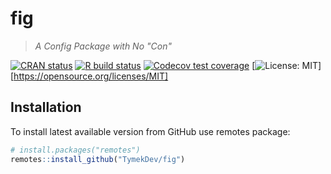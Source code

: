 # fig
> _A Config Package with No "Con"_

<!-- badges: start -->
[![CRAN status](https://www.r-pkg.org/badges/version/fig)](https://cran.r-project.org/package=fig)
[![R build status](https://github.com/TymekDev/fig/workflows/R-CMD-check/badge.svg)](https://github.com/TymekDev/fig/actions)
[![Codecov test coverage](https://codecov.io/gh/TymekDev/fig/branch/master/graph/badge.svg)](https://app.codecov.io/gh/TymekDev/fig?branch=master)
[![License: MIT](https://img.shields.io/badge/License-MIT-blue.svg)][https://opensource.org/licenses/MIT]
<!-- badges: end -->

## Installation
To install latest available version from GitHub use remotes package:
```r
# install.packages("remotes")
remotes::install_github("TymekDev/fig")
```
